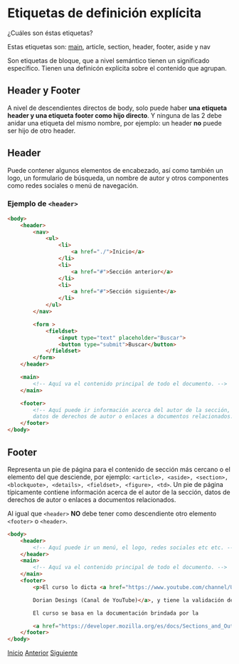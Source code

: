 # Etiquetas de definición explícita

¿Cuáles son éstas etiquetas?

Estas etiquetas son: [main](g_etiqueta-main.md), article, section, header, footer, aside y nav

Son etiquetas de bloque, que a nivel semántico tienen un significado específico. Tienen una definicón explícita sobre el contenido que agrupan.

## Header y Footer

A nivel de descendientes directos de body, solo puede haber **una etiqueta header y una etiqueta footer como hijo directo**. Y ninguna de las 2 debe anidar una etiqueta del mismo nombre, por ejemplo: un header **no** puede ser hijo de otro header.

## Header

Puede contener algunos elementos de encabezado, así como también un logo, un formulario de búsqueda, un nombre de autor y otros componentes como redes sociales o menú de navegación.

### Ejemplo de `<header>`

```html
<body>
    <header>
        <nav>
            <ul>
                <li>
                    <a href="./">Inicio</a>
                </li>
                <li>
                    <a href="#">Sección anterior</a>
                </li>
                <li>
                    <a href="#">Sección siguiente</a>
                </li>
            </ul>
        </nav>

        <form >
            <fieldset>
                <input type="text" placeholder="Buscar">
                <button type="submit">Buscar</button>
            </fieldset>
        </form>
    </header>

    <main>
        <!-- Aquí va el contenido principal de todo el documento. -->
    </main>

    <footer>
        <!-- Aquí puede ir información acerca del autor de la sección, 
        datos de derechos de autor o enlaces a documentos relacionados. -->
    </footer>
</body>
```

## Footer

Representa un pie de página para el contenido de sección más cercano o el elemento del que desciende, por ejemplo: `<article>, <aside>, <section>, <blockquote>, <details>, <fieldset>, <figure>, <td>`. Un pie de página típicamente contiene información acerca de el autor de la sección, datos de derechos de autor o enlaces a documentos relacionados.</p>
Al igual que `<header>` **NO** debe tener como descendiente otro elemento `<footer>` o `<header>`.

```html
<body>
    <header>
        <!-- Aquí puede ir un menú, el logo, redes sociales etc etc. -->
    </header>
    <main>
        <!-- Aquí va el contenido principal de todo el documento. -->
    </main>
    <footer>
        <p>El curso lo dicta <a href="https://www.youtube.com/channel/UCzuwt7Pi_VB8cP5q5UE4u-A">

        Dorian Desings (Canal de YouTube)</a>, y tiene la validación de la <a href="https://validator.w3.org">W3C</a>.

        El curso se basa en la documentación brindada por la

        <a href="https://developer.mozilla.org/es/docs/Sections_and_Outlines_of_an_HTML5_document">MDN</a>.</p>
    </footer>
</body>
```

[Inicio](../README.md) [Anterior](g_etiqueta-main.md) [Siguiente](i_article-y-section.md)
